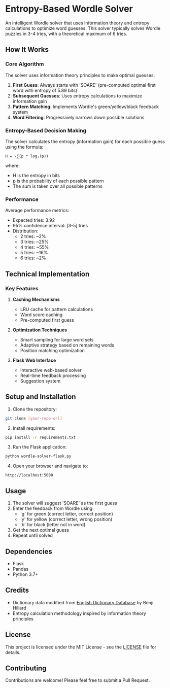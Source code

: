 # Entropy-Based Wordle Solver

An intelligent Wordle solver that uses information theory and entropy calculations to optimize word guesses. This solver typically solves Wordle puzzles in 3-4 tries, with a theoretical maximum of 6 tries.

## How It Works

### Core Algorithm

The solver uses information theory principles to make optimal guesses:

1. **First Guess**: Always starts with 'SOARE' (pre-computed optimal first word with entropy of 5.89 bits)
2. **Subsequent Guesses**: Uses entropy calculations to maximize information gain
3. **Pattern Matching**: Implements Wordle's green/yellow/black feedback system
4. **Word Filtering**: Progressively narrows down possible solutions

### Entropy-Based Decision Making

The solver calculates the entropy (information gain) for each possible guess using the formula:
```
H = -∑(p * log₂(p))
```
where:
- H is the entropy in bits
- p is the probability of each possible pattern
- The sum is taken over all possible patterns

### Performance

Average performance metrics:
- Expected tries: 3.92
- 95% confidence interval: [3-5] tries
- Distribution:
  - 2 tries: ~2%
  - 3 tries: ~25%
  - 4 tries: ~55%
  - 5 tries: ~16%
  - 6 tries: ~2%

## Technical Implementation

### Key Features

1. **Caching Mechanisms**
   - LRU cache for pattern calculations
   - Word score caching
   - Pre-computed first guess

2. **Optimization Techniques**
   - Smart sampling for large word sets
   - Adaptive strategy based on remaining words
   - Position matching optimization

3. **Flask Web Interface**
   - Interactive web-based solver
   - Real-time feedback processing
   - Suggestion system

## Setup and Installation

1. Clone the repository:
```bash
git clone [your-repo-url]
```

2. Install requirements:
```bash
pip install -r requirements.txt
```

3. Run the Flask application:
```bash
python wordle-solver-flask.py
```

4. Open your browser and navigate to:
```
http://localhost:5000
```

## Usage

1. The solver will suggest 'SOARE' as the first guess
2. Enter the feedback from Wordle using:
   - 'g' for green (correct letter, correct position)
   - 'y' for yellow (correct letter, wrong position)
   - 'b' for black (letter not in word)
3. Get the next optimal guess
4. Repeat until solved

## Dependencies

- Flask
- Pandas
- Python 3.7+

## Credits

- Dictionary data modified from [English Dictionary Database](https://github.com/benjihillard/English-Dictionary-Database) by Benji Hillard
- Entropy calculation methodology inspired by information theory principles

## License

This project is licensed under the MIT License - see the [LICENSE](LICENSE) file for details.

## Contributing

Contributions are welcome! Please feel free to submit a Pull Request.
